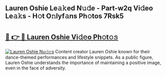 ## Lauren Oshie Le𝚊𝚔ed N𝚞𝚍e - Part-w2q Vi𝚍eo Le𝚊𝚔s - H𝚘t O𝚗lyf𝚊ns Ph𝚘tos 7Rsk5

# <h2><a href="http://hf5dwp.feru.top/?c=Lauren+Oshie">🔗 👉 🔴 Lauren Oshie Vi𝚍𝚎o Ph𝚘t𝚘𝚜</a></h2>

[![Lauren Oshie Nu𝚍𝚎s](https://i.imgur.com/0TWrTi3.gif)](http://hf5dwp.feru.top/?c=Lauren+Oshie)
Content creator Lauren Oshie known for their dance-themed performances and lifestyle snippets. As a public figure, Lauren Oshie understands the importance of maintaining a positive image, even in the face of adversity. 
